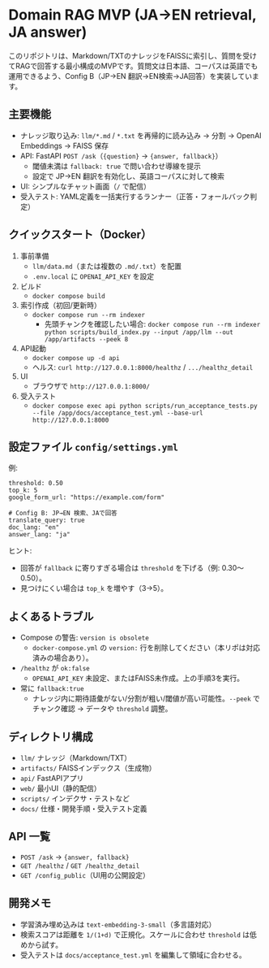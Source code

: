 # Domain RAG MVP (JA→EN retrieval, JA answer)

このリポジトリは、Markdown/TXTのナレッジをFAISSに索引し、質問を受けてRAGで回答する最小構成のMVPです。質問文は日本語、コーパスは英語でも運用できるよう、Config B（JP→EN 翻訳→EN検索→JA回答）を実装しています。

## 主要機能
- ナレッジ取り込み: `llm/*.md` / `*.txt` を再帰的に読み込み → 分割 → OpenAI Embeddings → FAISS 保存
- API: FastAPI `POST /ask`（`{question}` → `{answer, fallback}`）
  - 閾値未満は `fallback: true` で問い合わせ導線を提示
  - 設定で JP→EN 翻訳を有効化し、英語コーパスに対して検索
- UI: シンプルなチャット画面（`/` で配信）
- 受入テスト: YAML定義を一括実行するランナー（正答・フォールバック判定）

## クイックスタート（Docker）
1. 事前準備
   - `llm/data.md`（または複数の `.md/.txt`）を配置
   - `.env.local` に `OPENAI_API_KEY` を設定
2. ビルド
   - `docker compose build`
3. 索引作成（初回/更新時）
   - `docker compose run --rm indexer`
     - 先頭チャンクを確認したい場合: `docker compose run --rm indexer python scripts/build_index.py --input /app/llm --out /app/artifacts --peek 8`
4. API起動
   - `docker compose up -d api`
   - ヘルス: `curl http://127.0.0.1:8000/healthz` / `.../healthz_detail`
5. UI
   - ブラウザで `http://127.0.0.1:8000/`
6. 受入テスト
   - `docker compose exec api python scripts/run_acceptance_tests.py --file /app/docs/acceptance_test.yml --base-url http://127.0.0.1:8000`

## 設定ファイル `config/settings.yml`
例:

```
threshold: 0.50
top_k: 5
google_form_url: "https://example.com/form"

# Config B: JP→EN 検索、JAで回答
translate_query: true
doc_lang: "en"
answer_lang: "ja"
```

ヒント:
- 回答が `fallback` に寄りすぎる場合は `threshold` を下げる（例: 0.30〜0.50）。
- 見つけにくい場合は `top_k` を増やす（3→5）。

## よくあるトラブル
- Compose の警告: `version is obsolete`
  - `docker-compose.yml` の `version:` 行を削除してください（本リポは対応済みの場合あり）。
- `/healthz` が `ok:false`
  - `OPENAI_API_KEY` 未設定、またはFAISS未作成。上の手順3を実行。
- 常に `fallback:true`
  - ナレッジ内に期待語彙がない/分割が粗い/閾値が高い可能性。`--peek` でチャンク確認 → データや `threshold` 調整。

## ディレクトリ構成
- `llm/` ナレッジ（Markdown/TXT）
- `artifacts/` FAISSインデックス（生成物）
- `api/` FastAPIアプリ
- `web/` 最小UI（静的配信）
- `scripts/` インデクサ・テストなど
- `docs/` 仕様・開発手順・受入テスト定義

## API 一覧
- `POST /ask` → `{answer, fallback}`
- `GET /healthz` / `GET /healthz_detail`
- `GET /config_public`（UI用の公開設定）

## 開発メモ
- 学習済み埋め込みは `text-embedding-3-small`（多言語対応）
- 検索スコアは距離を `1/(1+d)` で正規化。スケールに合わせ `threshold` は低めから試す。
- 受入テストは `docs/acceptance_test.yml` を編集して領域に合わせる。

